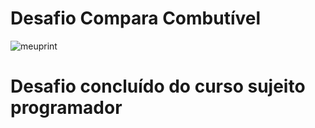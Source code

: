 # Desafio Compara Combutível

![meuprint](https://user-images.githubusercontent.com/53874888/165113671-d238d29c-89b3-4cbc-8339-ae7da21d2f5f.png)


# Desafio concluído do curso sujeito programador
